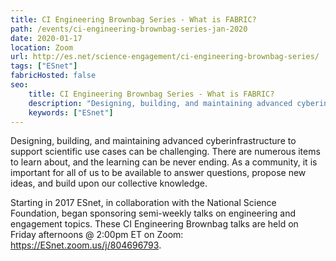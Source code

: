 ```yaml
---
title: CI Engineering Brownbag Series - What is FABRIC?
path: /events/ci-engineering-brownbag-series-jan-2020
date: 2020-01-17
location: Zoom
url: http://es.net/science-engagement/ci-engineering-brownbag-series/
tags: ["ESnet"]
fabricHosted: false
seo:
    title: CI Engineering Brownbag Series - What is FABRIC?
    description: "Designing, building, and maintaining advanced cyberinfrastructure to support scientific use cases can be challenging. There are numerous items to learn about, and the learning can be never ending. As a community, it is important for all of us to be available to answer questions, propose new ideas, and build upon our collective knowledge."
    keywords: ["ESnet"]
---
```


Designing, building, and maintaining advanced cyberinfrastructure to support scientific use cases can be challenging. There are numerous items to learn about, and the learning can be never ending. As a community, it is important for all of us to be available to answer questions, propose new ideas, and build upon our collective knowledge.

Starting in 2017 ESnet, in collaboration with the National Science Foundation, began sponsoring semi-weekly talks on engineering and engagement topics. These CI Engineering Brownbag talks are held on Friday afternoons @ 2:00pm ET on Zoom: https://ESnet.zoom.us/j/804696793.
